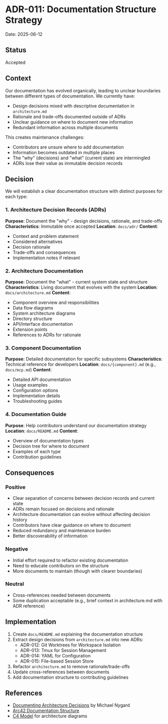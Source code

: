 # ADR-011: Documentation Structure Strategy

Date: 2025-06-12

## Status

Accepted

## Context

Our documentation has evolved organically, leading to unclear boundaries between different types of
documentation. We currently have:

- Design decisions mixed with descriptive documentation in `architecture.md`
- Rationale and trade-offs documented outside of ADRs
- Unclear guidance on where to document new information
- Redundant information across multiple documents

This creates maintenance challenges:

- Contributors are unsure where to add documentation
- Information becomes outdated in multiple places
- The "why" (decisions) and "what" (current state) are intermingled
- ADRs lose their value as immutable decision records

## Decision

We will establish a clear documentation structure with distinct purposes for each type:

### 1. Architecture Decision Records (ADRs)

**Purpose**: Document the "why" - design decisions, rationale, and trade-offs
**Characteristics**: Immutable once accepted
**Location**: `docs/adr/`
**Content**:

- Context and problem statement
- Considered alternatives
- Decision rationale
- Trade-offs and consequences
- Implementation notes if relevant

### 2. Architecture Documentation

**Purpose**: Document the "what" - current system state and structure
**Characteristics**: Living document that evolves with the system
**Location**: `docs/architecture.md`
**Content**:

- Component overview and responsibilities
- Data flow diagrams
- System architecture diagrams
- Directory structure
- API/Interface documentation
- Extension points
- References to ADRs for rationale

### 3. Component Documentation

**Purpose**: Detailed documentation for specific subsystems
**Characteristics**: Technical reference for developers
**Location**: `docs/{component}.md` (e.g., `docs/mcp.md`)
**Content**:

- Detailed API documentation
- Usage examples
- Configuration options
- Implementation details
- Troubleshooting guides

### 4. Documentation Guide

**Purpose**: Help contributors understand our documentation strategy
**Location**: `docs/README.md`
**Content**:

- Overview of documentation types
- Decision tree for where to document
- Examples of each type
- Contribution guidelines

## Consequences

### Positive

- Clear separation of concerns between decision records and current state
- ADRs remain focused on decisions and rationale
- Architecture documentation can evolve without affecting decision history
- Contributors have clear guidance on where to document
- Reduced redundancy and maintenance burden
- Better discoverability of information

### Negative

- Initial effort required to refactor existing documentation
- Need to educate contributors on the structure
- More documents to maintain (though with clearer boundaries)

### Neutral

- Cross-references needed between documents
- Some duplication acceptable (e.g., brief context in architecture.md with ADR reference)

## Implementation

1. Create `docs/README.md` explaining the documentation structure
2. Extract design decisions from `architecture.md` into new ADRs:
   - ADR-012: Git Worktrees for Workspace Isolation
   - ADR-013: Tmux for Session Management
   - ADR-014: YAML for Configuration
   - ADR-015: File-based Session Store
3. Refactor `architecture.md` to remove rationale/trade-offs
4. Update cross-references between documents
5. Add documentation structure to contributing guidelines

## References

- [Documenting Architecture Decisions](https://cognitect.com/blog/2011/11/15/documenting-architecture-decisions)
  by Michael Nygard
- [Arc42 Documentation Structure](https://arc42.org/)
- [C4 Model](https://c4model.com/) for architecture diagrams
